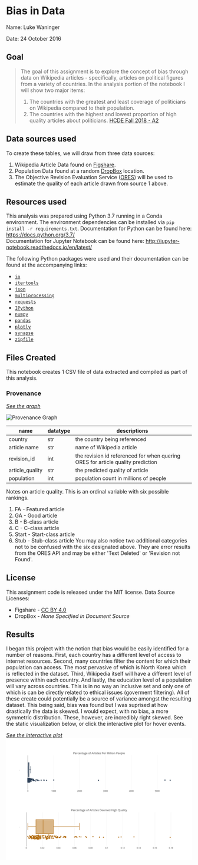 # Bias in Data
Name: Luke Waninger

Date: 24 October 2016

## Goal
> The goal of this assignment is to explore the concept of bias through data on Wikipedia articles - specifically, articles on political figures from a variety of countries. 
In the analysis portion of the notebook I will show two major items:
> 1. The countries with the greatest and least coverage of politicians on Wikipedia compared to their population.
> 2. The countries with the highest and lowest proportion of high quality articles about politicians.
[HCDE Fall 2018 - A2](https://wiki.communitydata.cc/Human_Centered_Data_Science_(Fall_2018)/Assignments#A2:_Bias_in_data)

## Data sources used
To create these tables, we will draw from three data sources:
1. Wikipedia Article Data found on [Figshare](https://figshare.com/articles/Untitled_Item/5513449).
2. Population Data found at a random [DropBox](https://www.dropbox.com/s/5u7sy1xt7g0oi2c/WPDS_2018_data.csv?dl=0) location.
3. The Objective Revision Evaluation Service ([ORES](https://www.mediawiki.org/wiki/ORES)) will be used to estimate the quality of each article drawn from source 1 above.

## Resources used
This analysis was prepared using Python 3.7 running in a Conda environment. The environment dependencies can be installed via `pip install -r requirements.txt`.
Documentation for Python can be found here: https://docs.python.org/3.7/  
Documentation for Jupyter Notebook can be found here: http://jupyter-notebook.readthedocs.io/en/latest/  

The following Python packages were used and their documentation can be found at the accompanying links:
* [`io`](https://docs.python.org/3/library/io.html)
* [`itertools`](https://docs.python.org/2/library/itertools.html)
* [`json`](https://docs.python.org/3/library/json.html)
* [`multiprocessing`](https://docs.python.org/2/library/multiprocessing.html)
* [`requests`](http://docs.python-requests.org/en/master/)
* [`IPython`](https://ipython.org/documentation.html)
* [`numpy`](https://docs.scipy.org/doc/)
* [`pandas`](https://pandas.pydata.org/)
* [`plotly`](https://plot.ly/python/)
* [`synapse`](https://python-docs.synapse.org//)
* [`zipfile`](https://docs.python.org/2/library/zipfile.html)

## Files Created
This notebook creates 1 CSV file of data extracted and compiled as part of this analysis.

### Provenance
_[See the graph](https://www.synapse.org/#!Synapse:syn17015603)_

![Provenance Graph](https://github.com/lukeWaninger/DATA512_A2/blob/master/provenance.png)

| name | datatype | descriptions |
|------|----------|--------------|
| country | str | the country being referenced |
| article name | str | name of Wikipedia article |
| revision_id | int | the revision id referenced for when quering ORES for article quality prediction |
| article_quality | str | the predicted quality of article |
| population | int | population count in millions of people |

Notes on article quality. This is an ordinal variable with six possible rankings.
1. FA - Featured article
2. GA - Good article
3. B - B-class article
4. C - C-class article
5. Start - Start-class article
6. Stub - Stub-class article
You may also notice two additional categories not to be confused with the six designated above. They are error results from the ORES API and may be either 'Text Deleted' or 'Revision not Found'.

## License
This assignment code is released under the MIT license.
Data Source Licenses:
* Figshare - [CC BY 4.0](https://creativecommons.org/licenses/by/4.0/)
* DropBox - *None Specified in Document Source*

## Results
I began this project with the notion that bias would be easily identified for a number of reasons. First, each country has a different level of access to internet resources. Second, many countries filter the content for which their population can access. The most pervasive of which is North Korea which is reflected in the dataset. Third, Wikipedia itself will have a different level of presence within each country. And lastly, the education level of a population will vary across countries. This is in no way an inclusive set and only one of which is can be directly related to ethical issues (goverment filtering).  All of these create could potentially be a source of variance amongst the resulting dataset. This being said, bias was found but I was suprised at how drastically the data is skewed. I would expect, with no bias, a more symmetric distribution. These, however, are incredibly right skewed. See the static visualization below, or click the interactive plot for hover events.

_[See the interactive plot](https://plot.ly/~waninger/5/)_
![Final Visualization](https://github.com/lukeWaninger/hcds-a2-bias/blob/master/hcds-ad-bias.png)

